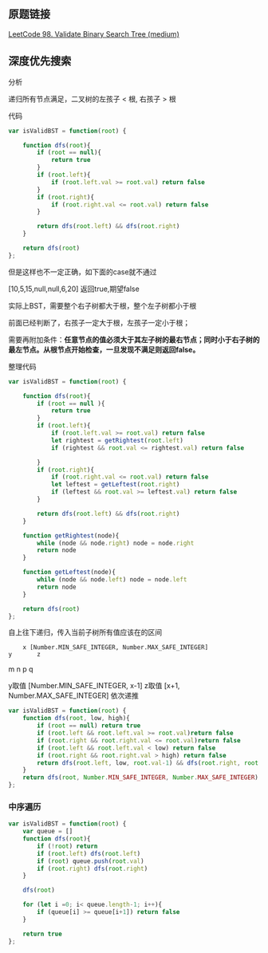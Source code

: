## 原题链接

[LeetCode 98. Validate Binary Search Tree (medium)](https://leetcode-cn.com/problems/validate-binary-search-tree/)


## 深度优先搜索

分析

递归所有节点满足，二叉树的左孩子 < 根, 右孩子 > 根

代码

```javascript
var isValidBST = function(root) {

    function dfs(root){
        if (root == null){
            return true
        }
        if (root.left){
            if (root.left.val >= root.val) return false
        }
        if (root.right){
            if (root.right.val <= root.val) return false
        }

        return dfs(root.left) && dfs(root.right)
    }

    return dfs(root)
};
```

但是这样也不一定正确，如下面的case就不通过

[10,5,15,null,null,6,20] 返回true,期望false

实际上BST，需要整个右子树都大于根，整个左子树都小于根

前面已经判断了，右孩子一定大于根，左孩子一定小于根；

需要再附加条件：**任意节点的值必须大于其左子树的最右节点；同时小于右子树的最左节点。从根节点开始检查，一旦发现不满足则返回false。**

整理代码

```javascript
var isValidBST = function(root) {

    function dfs(root){
        if (root == null ){
            return true
        }
        if (root.left){
            if (root.left.val >= root.val) return false
            let rightest = getRightest(root.left)
            if (rightest && root.val <= rightest.val) return false

        }
        if (root.right){
            if (root.right.val <= root.val) return false
            let leftest = getLeftest(root.right)
            if (leftest && root.val >= leftest.val) return false
        }

        return dfs(root.left) && dfs(root.right)
    }

    function getRightest(node){
        while (node && node.right) node = node.right
        return node
    }

    function getLeftest(node){
        while (node && node.left) node = node.left
        return node
    }

    return dfs(root)
};
```

自上往下递归，传入当前子树所有值应该在的区间

		x [Number.MIN_SAFE_INTEGER, Number.MAX_SAFE_INTEGER]
	y		z
m	n		p	q

y取值 [Number.MIN_SAFE_INTEGER, x-1]
z取值 [x+1, Number.MAX_SAFE_INTEGER]
依次递推

```javascript
var isValidBST = function(root) {
    function dfs(root, low, high){
        if (root == null) return true
        if (root.left && root.left.val >= root.val)return false
        if (root.right && root.right.val <= root.val)return false
        if (root.left && root.left.val < low) return false
        if (root.right && root.right.val > high) return false
        return dfs(root.left, low, root.val-1) && dfs(root.right, root.val+1, high)
    }
    return dfs(root, Number.MIN_SAFE_INTEGER, Number.MAX_SAFE_INTEGER)
};

```

### 中序遍历

```javascript
var isValidBST = function(root) {
    var queue = []
    function dfs(root){
        if (!root) return
        if (root.left) dfs(root.left)
        if (root) queue.push(root.val)
        if (root.right) dfs(root.right)
    }

    dfs(root)

    for (let i =0; i< queue.length-1; i++){
        if (queue[i] >= queue[i+1]) return false
    }

    return true
};
```
